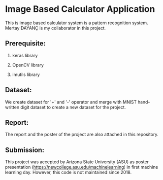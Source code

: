 # Image Based Calculator Application 

This is image based calculator system is a pattern recognition system. Mertay DAYANÇ is my collaborator in this project. 

## Prerequisite:

1. keras library

2. OpenCV library

3. imutils library

## Dataset:

We create dataset for '+' and '-' operator and merge with MNIST hand-written digit dataset to create a new dataset for the project.

## Report:

The report and the poster of the project are also attached in this repository. 

## Submission:


This project was accepted by Arizona State University (ASU) as poster presentation (https://newcollege.asu.edu/machinelearning) in first machine learning day.
However, this code is not maintained since 2018.
